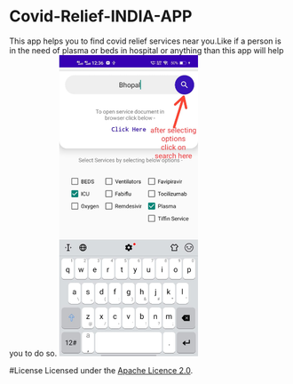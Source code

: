 # Covid-Relief-INDIA-APP
This app helps you to find covid relief services near you.Like if a person is in the need of plasma or beds 
in hospital or anything than this app will help you to do so.
<img src="images/1.jpeg" width="250">

#License
Licensed under the [Apache Licence 2.0](LICENSE).
